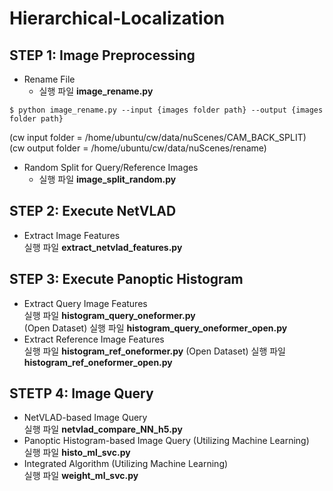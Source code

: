 # Hierarchical-Localization

## STEP 1: Image Preprocessing  
- Rename File  
  - 실행 파일 **image_rename.py**
``` shell
$ python image_rename.py --input {images folder path} --output {images folder path}
```
(cw input folder = /home/ubuntu/cw/data/nuScenes/CAM_BACK_SPLIT)  
(cw output folder = /home/ubuntu/cw/data/nuScenes/rename)  

- Random Split for Query/Reference Images  
  - 실행 파일 **image_split_random.py**

## STEP 2: Execute NetVLAD
- Extract Image Features  
실행 파일 **extract_netvlad_features.py**

## STEP 3: Execute Panoptic Histogram
- Extract Query Image Features  
실행 파일 **histogram_query_oneformer.py**  
(Open Dataset) 실행 파일 **histogram_query_oneformer_open.py**  
- Extract Reference Image Features  
실행 파일 **histogram_ref_oneformer.py**
(Open Dataset) 실행 파일 **histogram_ref_oneformer_open.py**

## STETP 4: Image Query
- NetVLAD-based Image Query  
실행 파일 **netvlad_compare_NN_h5.py**
- Panoptic Histogram-based Image Query (Utilizing Machine Learning)  
실행 파일 **histo_ml_svc.py**
- Integrated Algorithm (Utilizing Machine Learning)  
실행 파일 **weight_ml_svc.py**
